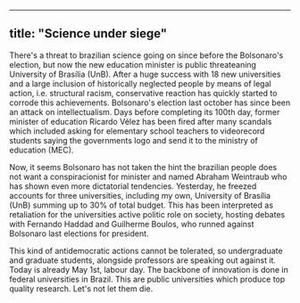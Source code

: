 ----
title: "Science under siege"
----

There's a threat to brazilian science going on since before the Bolsonaro's election, but now the new education minister is public threateaning University of Brasília (UnB). After a huge success with 18 new universities and a large inclusion of historically neglected people by means of legal action, i.e. structural racism, conservative reaction has quickly started to corrode this achievements. Bolsonaro's election last october has since been an attack on intellectualism. Days before completing its 100th day, former minister of education Ricardo Vélez has been fired after many scandals which included asking for elementary school teachers to videorecord students saying the governments logo and send it to the ministry of education (MEC).

Now, it seems Bolsonaro has not taken the hint the brazilian people does not want a conspiracionist for minister and named Abraham Weintraub who has shown even more dictatorial tendencies. Yesterday, he freezed accounts for three universities, including my own, University of Brasília (UnB) summing up to 30% of total budget. This has been interpreted as retaliation for the universities active politic role on society, hosting debates with Fernando Haddad and Guilherme Boulos, who runned against Bolsonaro last elections for president.

This kind of antidemocratic actions cannot be tolerated, so undergraduate and graduate students, alongside professors are speaking out against it. Today is already May 1st, labour day. The backbone of innovation is done in federal universities in Brazil. This are public universities which produce top quality research. Let's not let them die.
